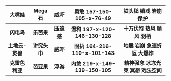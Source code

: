 大嘴娃 | Mega石 | 威吓 | 勇敢 157-150-105-x-76-49 | 铁头槌 嬉戏 岩崩 保护
:---: | :---: | :---: | :---: | :---:
**闪电鸟**|**乐芭果**|**压迫感**|**温和 197-x-120-146-130-128**|**十万伏特 热风 顺风 羽栖**
**土地云-灵兽**|**讲究头巾**|**威吓**|**固执 164-216-110-x-101-143**|**地震 岩崩 急速折返 大爆炸**
**克雷色利亚**|**芭亚果**|**浮游**|**内敛 219-x-149-139-150-105**|**精神强念 冰冻光束 冥想 戏法空间**